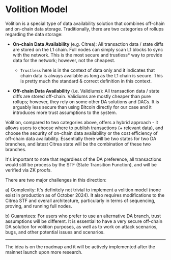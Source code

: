 # Volition Model

Volition is a special type of data availability solution that combines off-chain and on-chain data storage. Traditionally, there are two categories of rollups regarding the data storage:

- **On-chain Data Availability** (e.g. Citrea): All transaction data / state diffs are stored on the L1 chain. Full nodes can simply scan L1 blocks to sync with the network. This is the most secure and trustless* way to provide data for the network; however, not the cheapest.
    - `Trustless` here is in the context of data only and it indicates that chain data is always available as long as the L1 chain is secure. This is pretty much the standard & correct definition in this context.

- **Off-chain Data Availability** (i.e. Validiums): All transaction data / state diffs are stored off-chain. Validiums are mostly cheaper than pure rollups; however, they rely on some other DA solutions and DACs. It is arguably less secure than using Bitcoin directly for our case and it introduces more trust assumptions to the system.

Volition, compared to two categories above, offers a hybrid approach - it allows users to choose where to publish transactions (+ relevant data), and choose the security of on-chain data availability or the cost efficiency of off-chain data availability.  Essentially there will be two states for two DA branches, and latest Citrea state will be the combination of these two branches.

It's important to note that regardless of the DA preference, all transactions would still be process by the STF (State Transition Function), and will be verified via ZK proofs. 

There are two major challenges in this direction:

a) Complexity: It's definitely not trivial to implement a volition model (none exist in production as of October 2024). It also requires modifications to the Citrea STF and overall architecture, particularly in terms of sequencing, proving, and running full nodes.

b) Guarantees: For users who prefer to use an alternative DA branch, trust assumptions will be different. It is essential to have a very secure off-chain DA solution for volition purposes, as well as to work on attack scenarios, bugs, and other potential issues and scenarios.

-----

The idea is on the roadmap and it will be actively implemented after the mainnet launch upon more research.
